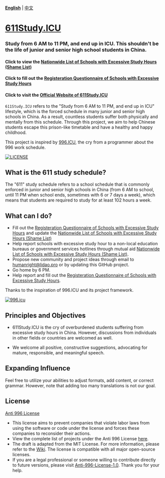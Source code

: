  **[English](README.md)** | [中文](README_CN.md)

[611Study.ICU](https://611Study.icu)
=======

### Study from 6 AM to 11 PM, and end up in ICU. This shouldn't be the life of junior and senior high school students in China.

#### Click to view the [Nationwide List of Schools with Excessive Study Hours (Shame List)](https://docs.google.com/spreadsheets/d/1P48quxwMv9XsYQhXjLOvTRRq8tt3ahJnkbXo4VCxjLc/edit?usp=sharing)
#### Click to fill out the [Registeration Questionnaire of Schools with Excessive Study Hours](https://forms.gle/n4w2Kb4hMtDxCTE18)
#### Click to visit the [Official Website of 611Study.ICU](https://611Study.ICU)

`611Study.ICU` refers to the "Study from 6 AM to 11 PM, and end up in ICU" lifestyle, which is the forced schedule in many junior and senior high schools in China. As a result, countless students suffer both physically and mentally from this schedule.
Through this project, we aim to help Chinese students escape this prison-like timetable and have a healthy and happy childhood.

This project is inspired by [996.ICU](https://996.icu/#/zh_CN), the cry from a programmer about the 996 work schedule.

[![LICENSE](https://img.shields.io/badge/license-Anti%20996-blue.svg?style=flat-square)](https://github.com/996icu/996.ICU/blob/master/LICENSE)

What is the 611 study schedule?
---

The "611" study schedule refers to a school schedule that is commonly enforced in junior and senior high schools in China (from 6 AM to school, until 11 PM when school ends, sometimes with 6 or 7 days a week), which means that students are required to study for at least 102 hours a week.

What can I do?
---
- Fill out the [Registeration Questionnaire of Schools with Excessive Study Hours](https://forms.gle/n4w2Kb4hMtDxCTE18) and update the [Nationwide List of Schools with Excessive Study Hours (Shame List)](https://docs.google.com/spreadsheets/d/1P48quxwMv9XsYQhXjLOvTRRq8tt3ahJnkbXo4VCxjLc/edit?usp=sharing)
- Help report schools with excessive study hour to a non-local education bureaus or government services hotlines through mutual aid [Nationwide List of Schools with Excessive Study Hours (Shame List)](https://docs.google.com/spreadsheets/d/1P48quxwMv9XsYQhXjLOvTRRq8tt3ahJnkbXo4VCxjLc/edit?usp=sharing).
- Propose new community and project ideas through email to [humanright@lidao.pro](mailto:humanright@lidao.pro) or by updating this GitHub project.
- Go home by 6 PM.
- Help report and fill out the [Registeration Questionnaire of Schools with Excessive Study Hours](https://forms.gle/n4w2Kb4hMtDxCTE18).

Thanks to the inspiration of 996.ICU and its project framework.

[![996.icu](https://img.shields.io/badge/link-996.icu-red.svg)](https://996.icu)

Principles and Objectives
---

* 611Study.ICU is the cry of overburdened students suffering from excessive study hours in China. However, discussions from individuals in other fields or countries are welcomed as well.

* We welcome all positive, constructive suggestions, advocating for mature, responsible, and meaningful speech.

Expanding Influence
---

Feel free to utilize your abilities to adjust formats, add content, or correct grammar. However, note that adding too many translations is not our goal.

License
---

[Anti 996 License](LICENSE)

- This license aims to prevent companies that violate labor laws from using the software or code under the license and forces these companies to reconsider their actions.
- View the complete list of projects under the Anti 996 License [here](awesomelist/README.md).
- The draft is adapted from the MIT License. For more information, please refer to the [Wiki](https://github.com/kattgu7/996-License-Draft/wiki). The license is compatible with all major open-source licenses.
- If you are a legal professional or someone willing to contribute directly to future versions, please visit [Anti-996-License-1.0](https://github.com/kattgu7/996-License-Draft). Thank you for your help.
